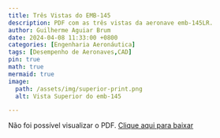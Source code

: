 ```yaml
---
title: Três Vistas do EMB-145
description: PDF com as três vistas da aeronave emb-145LR.
author: Guilherme Aguiar Brum
date: 2024-04-08 11:33:00 +0800
categories: [Engenharia Aeronáutica]
tags: [Desempenho de Aeronaves,CAD]
pin: true
math: true
mermaid: true
image:
  path: /assets/img/superior-print.png
  alt: Vista Superior do emb-145

---
```



<object data="/assets/pdf/tres_vistas_emb_145.pdf" type="application/pdf" width="100%" height="700px">
    <p>Não foi possível visualizar o PDF. 
       <a href="/assets/pdf/relatorio_emb145.pdf">Clique aqui para baixar</a>
    </p>
</object>